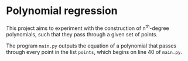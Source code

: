 # Polynomial regression

This project aims to experiment with the construction of n<sup>th</sup>-degree polynomials, such that they pass through a given set of points.

The program `main.py` outputs the equation of a polynomial that passes through every point in the list `points`, which begins on line 40 of `main.py`.